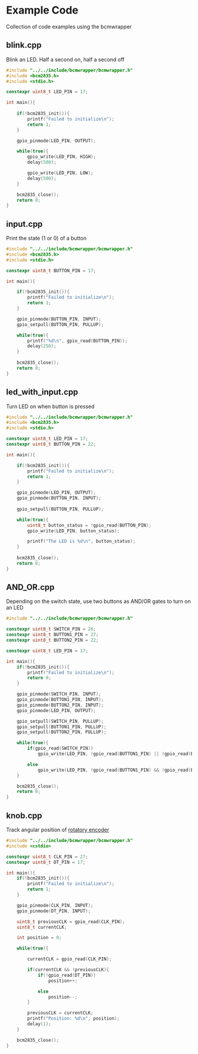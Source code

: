 # Example Code
Collection of code examples using the bcmwrapper

## blink.cpp
Blink an LED. Half a second on, half a second off

```C++
#include "../../include/bcmwrapper/bcmwrapper.h"
#include <bcm2835.h>
#include <stdio.h>

constexpr uint8_t LED_PIN = 17;

int main(){
		
    if(!bcm2835_init()){
        printf("Failed to initialize\n");
        return 1;
    }

    gpio_pinmode(LED_PIN, OUTPUT);

    while(true){
        gpio_write(LED_PIN, HIGH);
        delay(500);

        gpio_write(LED_PIN, LOW);
		delay(500);
    }

    bcm2835_close();
    return 0;
}
```

## input.cpp
Print the state (1 or 0) of a button

```C++
#include "../../include/bcmwrapper/bcmwrapper.h"
#include <bcm2835.h>
#include <stdio.h>

constexpr uint8_t BUTTON_PIN = 17;

int main(){

	if(!bcm2835_init()){
		printf("Failed to initialize\n");
		return 1;
	}

	gpio_pinmode(BUTTON_PIN, INPUT);
	gpio_setpull(BUTTON_PIN, PULLUP);

	while(true){
		printf("%d\n", gpio_read(BUTTON_PIN));
		delay(250);
	}
	
	bcm2835_close();
	return 0;
}
```

## led_with_input.cpp
Turn LED on when button is pressed

```C++
#include "../../include/bcmwrapper/bcmwrapper.h"
#include <bcm2835.h>
#include <stdio.h>

constexpr uint8_t LED_PIN = 17;
constexpr uint8_t BUTTON_PIN = 22;

int main(){

	if(!bcm2835_init()){
		printf("Failed to initialize\n");
		return 1;
	}

	gpio_pinmode(LED_PIN, OUTPUT);
	gpio_pinmode(BUTTON_PIN, INPUT);
	
	gpio_setpull(BUTTON_PIN, PULLUP);

	while(true){
		uint8_t button_status = !gpio_read(BUTTON_PIN);
		gpio_write(LED_PIN, button_status);

		printf("The LED is %d\n", button_status);
	}
	
	bcm2835_close();
	return 0;
}
```

## AND_OR.cpp
Depending on the switch state, use two buttons as AND/OR gates to turn on an LED

```C++
#include "../../include/bcmwrapper/bcmwrapper.h"

constexpr uint8_t SWITCH_PIN = 26;
constexpr uint8_t BUTTON1_PIN = 27;
constexpr uint8_t BUTTON2_PIN = 22;

constexpr uint8_t LED_PIN = 17;

int main(){
	if(!bcm2835_init()){
		printf("Failed to initialize\n");
		return 0;
	}

	gpio_pinmode(SWITCH_PIN, INPUT);
	gpio_pinmode(BUTTON1_PIN, INPUT);
	gpio_pinmode(BUTTON2_PIN, INPUT);
	gpio_pinmode(LED_PIN, OUTPUT);

	gpio_setpull(SWITCH_PIN, PULLUP);
	gpio_setpull(BUTTON1_PIN, PULLUP);
	gpio_setpull(BUTTON2_PIN, PULLUP);

	while(true){
		if(gpio_read(SWITCH_PIN))
			gpio_write(LED_PIN, !gpio_read(BUTTON1_PIN) || !gpio_read(BUTTON2_PIN));

		else
			gpio_write(LED_PIN, !gpio_read(BUTTON1_PIN) && !gpio_read(BUTTON2_PIN));
	}

	bcm2835_close();
	return 0;
}
```

## knob.cpp
Track angular position of [rotatory encoder](https://lastminuteengineers.com/rotary-encoder-arduino-tutorial/)

```C++
#include "../../include/bcmwrapper/bcmwrapper.h"
#include <cstdio>

constexpr uint8_t CLK_PIN = 27;
constexpr uint8_t DT_PIN = 17;

int main(){
	if(!bcm2835_init()){
		printf("Failed to initialize\n");
		return 1;
	}

	gpio_pinmode(CLK_PIN, INPUT);
	gpio_pinmode(DT_PIN, INPUT);

	uint8_t previousCLK = gpio_read(CLK_PIN);
	uint8_t currentCLK;

	int position = 0;

	while(true){

		currentCLK = gpio_read(CLK_PIN);

		if(currentCLK && !previousCLK){
			if(!gpio_read(DT_PIN))
				position++;

			else 
				position--;
		}

		previousCLK = currentCLK;
		printf("Position: %d\n", position);
		delay(1);
	}

	bcm2835_close();
}
```
